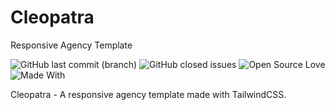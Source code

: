 # Cleopatra
Responsive Agency Template

![GitHub last commit (branch)](https://img.shields.io/github/last-commit/mahadixyz/cleopatra/main)
![GitHub closed issues](https://img.shields.io/github/issues-closed/mahadixyz/cleopatra)
![Open Source Love](https://badges.frapsoft.com/os/v1/open-source.svg?v=103)
![Made With](https://img.shields.io/badge/Made_with-TailwindCSS-teal)

Cleopatra - A responsive agency template made with TailwindCSS.




